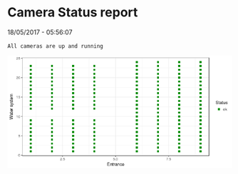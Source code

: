 Camera Status report
================
18/05/2017 - 05:56:07

    All cameras are up and running

![](camreport_files/figure-markdown_github/unnamed-chunk-2-1.png)
